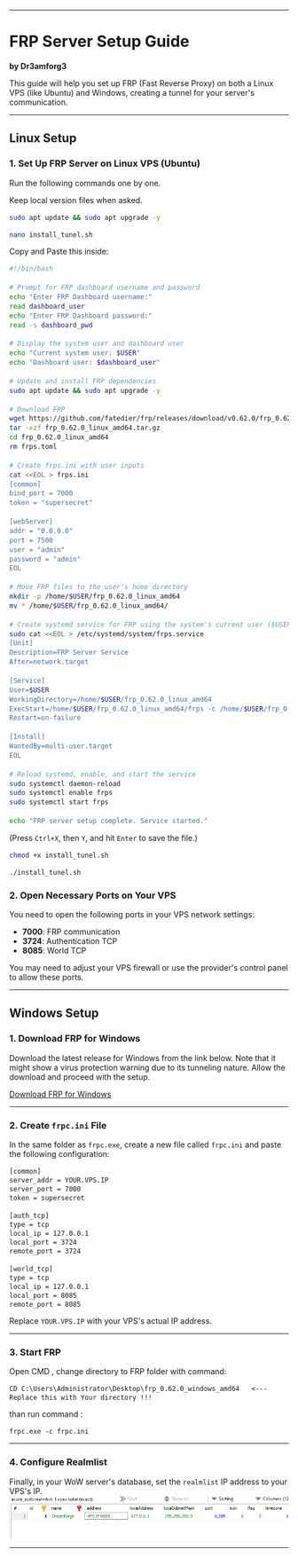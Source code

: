 
---

# FRP Server Setup Guide

**by Dr3amforg3**

This guide will help you set up FRP (Fast Reverse Proxy) on both a Linux VPS (like Ubuntu) and Windows, creating a tunnel for your server's communication.

---

## **Linux Setup**

### 1. **Set Up FRP Server on Linux VPS (Ubuntu)**

Run the following commands one by one.

Keep local version files when asked.



```sh
sudo apt update && sudo apt upgrade -y
```


 
```sh
nano install_tunel.sh
```

Copy and Paste this inside:

```sh
#!/bin/bash

# Prompt for FRP dashboard username and password
echo "Enter FRP Dashboard username:"
read dashboard_user
echo "Enter FRP Dashboard password:"
read -s dashboard_pwd

# Display the system user and dashboard user
echo "Current system user: $USER"
echo "Dashboard user: $dashboard_user"

# Update and install FRP dependencies
sudo apt update && sudo apt upgrade -y

# Download FRP
wget https://github.com/fatedier/frp/releases/download/v0.62.0/frp_0.62.0_linux_amd64.tar.gz
tar -xzf frp_0.62.0_linux_amd64.tar.gz
cd frp_0.62.0_linux_amd64
rm frps.toml

# Create frps.ini with user inputs
cat <<EOL > frps.ini
[common]
bind_port = 7000
token = "supersecret"

[webServer]
addr = "0.0.0.0"
port = 7500
user = "admin"
password = "admin"
EOL

# Move FRP files to the user's home directory
mkdir -p /home/$USER/frp_0.62.0_linux_amd64
mv * /home/$USER/frp_0.62.0_linux_amd64/

# Create systemd service for FRP using the system's current user ($USER)
sudo cat <<EOL > /etc/systemd/system/frps.service
[Unit]
Description=FRP Server Service
After=network.target

[Service]
User=$USER
WorkingDirectory=/home/$USER/frp_0.62.0_linux_amd64
ExecStart=/home/$USER/frp_0.62.0_linux_amd64/frps -c /home/$USER/frp_0.62.0_linux_amd64/frps.ini
Restart=on-failure

[Install]
WantedBy=multi-user.target
EOL

# Reload systemd, enable, and start the service
sudo systemctl daemon-reload
sudo systemctl enable frps
sudo systemctl start frps

echo "FRP server setup complete. Service started."

```


(Press `Ctrl+X`, then `Y`, and hit `Enter` to save the file.)


```sh
chmod +x install_tunel.sh
```

```sh
./install_tunel.sh
```


### 2. **Open Necessary Ports on Your VPS**

You need to open the following ports in your VPS network settings:

- **7000**: FRP communication
- **3724**: Authentication TCP
- **8085**: World TCP

You may need to adjust your VPS firewall or use the provider's control panel to allow these ports.

---

## **Windows Setup**

### 1. **Download FRP for Windows**

Download the latest release for Windows from the link below. Note that it might show a virus protection warning due to its tunneling nature. Allow the download and proceed with the setup.

[Download FRP for Windows](https://github.com/fatedier/frp/releases/download/v0.62.0/frp_0.62.0_windows_amd64.zip)

---

### 2. **Create `frpc.ini` File**

In the same folder as `frpc.exe`,  create a new file called `frpc.ini` and paste the following configuration:

```
[common]
server_addr = YOUR.VPS.IP
server_port = 7000
token = supersecret

[auth_tcp]
type = tcp
local_ip = 127.0.0.1
local_port = 3724
remote_port = 3724

[world_tcp]
type = tcp
local_ip = 127.0.0.1
local_port = 8085
remote_port = 8085
```

Replace `YOUR.VPS.IP` with your VPS's actual IP address.


---

### 3. **Start FRP**

Open CMD , change directory to FRP folder with command: 
```
CD C:\Users\Administrator\Desktop\frp_0.62.0_windows_amd64   <--- Replace this with Your directory !!!
```
than run command :
```
frpc.exe -c frpc.ini
```

---

### 4. **Configure Realmlist**

Finally, in your WoW server's database, set the `realmlist` IP address to your VPS's IP.
![Alt text](img/image.png)


---

